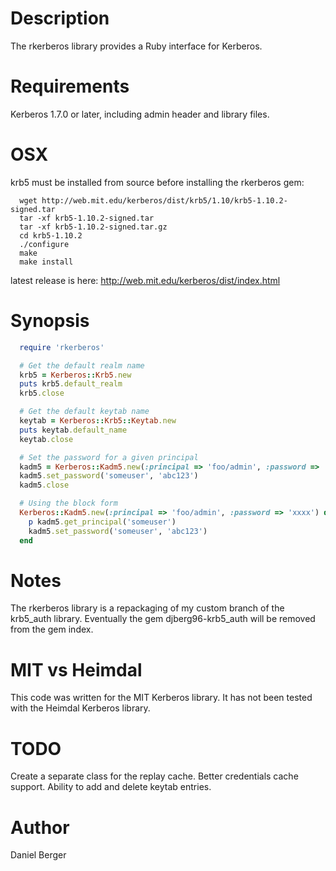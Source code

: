 # Description
  The rkerberos library provides a Ruby interface for Kerberos.

# Requirements
  Kerberos 1.7.0 or later, including admin header and library files.

# OSX
  krb5 must be installed from source before installing the rkerberos gem:
```
  wget http://web.mit.edu/kerberos/dist/krb5/1.10/krb5-1.10.2-signed.tar
  tar -xf krb5-1.10.2-signed.tar
  tar -xf krb5-1.10.2-signed.tar.gz
  cd krb5-1.10.2
  ./configure
  make
  make install
```
  latest release is here: http://web.mit.edu/kerberos/dist/index.html

# Synopsis
```ruby
  require 'rkerberos'

  # Get the default realm name
  krb5 = Kerberos::Krb5.new
  puts krb5.default_realm
  krb5.close

  # Get the default keytab name
  keytab = Kerberos::Krb5::Keytab.new
  puts keytab.default_name
  keytab.close

  # Set the password for a given principal
  kadm5 = Kerberos::Kadm5.new(:principal => 'foo/admin', :password => 'xxxx')
  kadm5.set_password('someuser', 'abc123')
  kadm5.close

  # Using the block form
  Kerberos::Kadm5.new(:principal => 'foo/admin', :password => 'xxxx') do |kadm5|
    p kadm5.get_principal('someuser')
    kadm5.set_password('someuser', 'abc123')
  end
```

# Notes
  The rkerberos library is a repackaging of my custom branch of the krb5_auth
  library. Eventually the gem djberg96-krb5_auth will be removed from the gem
  index.

# MIT vs Heimdal
  This code was written for the MIT Kerberos library. It has not been tested
  with the Heimdal Kerberos library.

# TODO
  Create a separate class for the replay cache.
  Better credentials cache support.
  Ability to add and delete keytab entries.

# Author
  Daniel Berger

